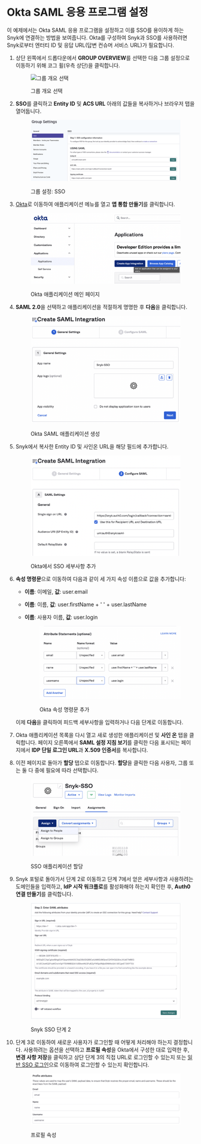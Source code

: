 # Okta SAML 응용 프로그램 설정

이 예제에서는 Okta SAML 응용 프로그램을 설정하고 이를 SSO를 용이하게 하는 Snyk에 연결하는 방법을 보여줍니다. Okta를 구성하여 Snyk과 SSO를 사용하려면 Snyk로부터 엔터티 ID 및 응답 URL(답변 컨슈머 서비스 URL)가 필요합니다.

1. 상단 왼쪽에서 드롭다운에서 **GROUP OVERVIEW**를 선택한 다음 그룹 설정으로 이동하기 위해 코그 휠(우측 상단)을 클릭합니다.

    <figure><img src="../../../.gitbook/assets/1 (1) (1) (1) (1) (1) (1) (1) (1) (1) (1) (1) (1) (3) (1).png" alt="그룹 개요 선택"><figcaption><p>그룹 개요 선택</p></figcaption></figure>
2. **SSO**를 클릭하고 **Entity ID** 및 **ACS URL** 아래의 값들을 복사하거나 브라우저 탭을 열어둡니다.

    <figure><img src="../../../.gitbook/assets/2 (1) (1) (1) (1).png" alt="그룹 설정: SSO"><figcaption><p>그룹 설정: SSO</p></figcaption></figure>
3. [Okta](https://www.okta.com/se/login/)로 이동하여 애플리케이션 메뉴를 열고 **앱 통합 만들기**를 클릭합니다.

    <figure><img src="../../../.gitbook/assets/1 (5) (1).png" alt="Okta 애플리케이션 메인 페이지"><figcaption><p>Okta 애플리케이션 메인 페이지</p></figcaption></figure>
4. **SAML 2.0**을 선택하고 애플리케이션을 적절하게 명명한 후 **다음**을 클릭합니다.

    <figure><img src="../../../.gitbook/assets/2 (3).png" alt="Okta SAML 애플리케이션 생성"><figcaption><p>Okta SAML 애플리케이션 생성</p></figcaption></figure>
5. Snyk에서 복사한 Entity ID 및 사인온 URL을 해당 필드에 추가합니다.

    <figure><img src="../../../.gitbook/assets/3 (4).png" alt="Okta에서 SSO 세부사항 추가"><figcaption><p>Okta에서 SSO 세부사항 추가</p></figcaption></figure>
6. **속성 명령문**으로 이동하여 다음과 같이 세 가지 속성 이름으로 값을 추가합니다:

    * **이름**: 이메일, **값**: user.email
    * **이름**: 이름, **값**: user.firstName + ' ' + user.lastName
    * **이름**: 사용자 이름, **값**: user.login

        <figure><img src="../../../.gitbook/assets/5 (2) (1) (1) (1) (1).png" alt="Okta 속성 명령문 추가"><figcaption><p>Okta 속성 명령문 추가</p></figcaption></figure>

    이제 **다음**을 클릭하여 피드백 세부사항을 입력하거나 다음 단계로 이동합니다.
7. Okta 애플리케이션 목록을 다시 열고 새로 생성한 애플리케이션 및 **사인 온** 탭을 클릭합니다. 페이지 오른쪽에서 **SAML 설정 지침 보기**를 클릭한 다음 표시되는 페이지에서 **IDP 단일 로그인 URL**과 **X.509 인증서**를 복사합니다.
8. 이전 페이지로 돌아가 **할당** 탭으로 이동합니다. **할당**을 클릭한 다음 사용자, 그룹 또는 둘 다 중에 필요에 따라 선택합니다.

    <figure><img src="../../../.gitbook/assets/7 (1) (2).png" alt="SSO 애플리케이션 할당"><figcaption><p>SSO 애플리케이션 할당</p></figcaption></figure>
9. Snyk 포털로 돌아가서 단계 2로 이동하고 단계 7에서 얻은 세부사항과 사용하려는 도메인들을 입력하고, **IdP 시작 워크플로**를 활성화해야 하는지 확인한 후, **Auth0 연결 만들기**를 클릭합니다.

    <figure><img src="../../../.gitbook/assets/8 (3).png" alt="Snyk SSO 단계 2"><figcaption><p>Snyk SSO 단계 2</p></figcaption></figure>
10. 단계 3로 이동하여 새로운 사용자가 로그인할 때 어떻게 처리해야 하는지 결정합니다. 사용하려는 옵션을 선택하고 **프로필 속성**을 Okta에서 구성한 대로 입력한 후, **변경 사항 저장**을 클릭하고 상단 단계 3의 직접 URL로 로그인할 수 있는지 또는 [일반 SSO 로그인](https://app.snyk.io/login/sso)으로 이동하여 로그인할 수 있는지 확인합니다.

    <figure><img src="../../../.gitbook/assets/9 (1) (1) (1) (1) (1).png" alt="프로필 속성"><figcaption><p>프로필 속성</p></figcaption></figure>